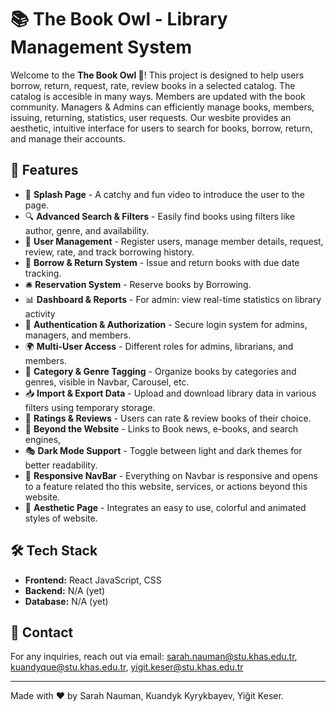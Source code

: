 # 📚 The Book Owl - Library Management System

Welcome to the **The Book Owl 🦉**! This project is designed to help users borrow, return, request, rate, review books in a selected catalog. The catalog is accesible in many ways. Members are updated with the book community. Managers & Admins can efficiently manage books, members, issuing, returning, statistics, user requests. Our wesbite provides an aesthetic, intuitive interface for users to search for books, borrow, return, and manage their accounts.

## 🚀 Features
- 📖 **Splash Page** - A catchy and fun video to introduce the user to the page.
- 🔍 **Advanced Search & Filters** - Easily find books using filters like author, genre, and availability.
- 👤 **User Management** - Register users, manage member details, request, review, rate, and track borrowing history.
- 🔄 **Borrow & Return System** - Issue and return books with due date tracking.
- 🛎️ **Reservation System** - Reserve books by Borrowing.
- 📊 **Dashboard & Reports** - For admin: view real-time statistics on library activity
- 🔐 **Authentication & Authorization** - Secure login system for admins, managers, and members.
- 🌍 **Multi-User Access** - Different roles for admins, librarians, and members.
- 📌 **Category & Genre Tagging** - Organize books by categories and genres, visible in Navbar, Carousel, etc.
- 📥 **Import & Export Data** - Upload and download library data in various filters using temporary storage.
- 🔔 **Ratings & Reviews** - Users can rate & review books of their choice.
- 📆 **Beyond the Website** - Links to Book news, e-books, and search engines,
- 🎭 **Dark Mode Support** - Toggle between light and dark themes for better readability.
- 🤖 **Responsive NavBar** - Everything on Navbar is responsive and opens to a feature related tho this website, services, or actions beyond this website.
- 📡 **Aesthetic Page** - Integrates an easy to use, colorful and animated styles of website.

## 🛠️ Tech Stack
- **Frontend:** React JavaScript, CSS
- **Backend:** N/A (yet)
- **Database:** N/A (yet)

## 📧 Contact
For any inquiries, reach out via email: [sarah.nauman@stu.khas.edu.tr](mailto:sarah.nauman@stu.khas.edu.tr), [kuandyque@stu.khas.edu.tr](mailto:Kuandyque@stu.khas.edu.tr), [yigit.keser@stu.khas.edu.tr](mailto:yigit.keser@stu.khas.edu.tr)

---
Made with ❤️ by Sarah Nauman, Kuandyk Kyrykbayev, Yiğit Keser.
